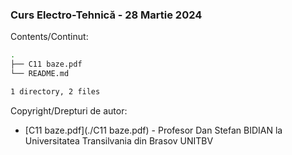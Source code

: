 ### Curs Electro-Tehnică - 28 Martie 2024

Contents/Continut: 

```sh
.
├── C11 baze.pdf
└── README.md

1 directory, 2 files
```

Copyright/Drepturi de autor:
* [C11 baze.pdf](./C11 baze.pdf) - Profesor Dan Stefan BIDIAN la Universitatea Transilvania din Brasov UNITBV
